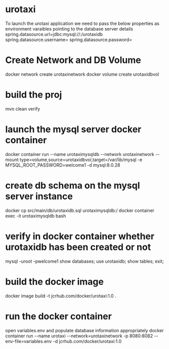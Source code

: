 # urotaxi
To launch the urotaxi application we need to pass the below properties as environment varaibles pointing to the database server details
spring.datasource.url=jdbc:mysql://<dbhost>:<dbport>/urotaxidb
spring.datasource.username=<dbusername>
spring.datasource.password=<dbpassword>
# Create Network and DB Volume
docker network create urotaxinetwork
docker volume create urotaxidbvol

# build the proj
mvn clean verify 
# launch the mysql server docker container
docker container run --name urotaximysqldb --network urotaxinetwork --mount type=volume,source=urotaxidbvol,target=/var/lib/mysql -e MYSQL_ROOT_PASSWORD=welcome1 -d mysql:8.0.28

#  create db schema on the mysql server instance
docker cp src/main/db/urotaxidb.sql urotaximysqldb:/
docker container exec -it urotaximysqldb bash

# verify in docker container whether urotaxidb has been created or not
mysql -uroot -pwelcome1
show databases;
use urotaxidb;
show tables;
exit;
# build the docker image
docker image build -t jcrhub.com/docker/urotaxi:1.0 .

# run the docker container
open variables.env and populate database information appropriately
docker container run --name urotaxi --network=urotaxinetwork -p 8080:8082 --env-file=variables.env -d jcrhub.com/docker/urotaxi:1.0


















